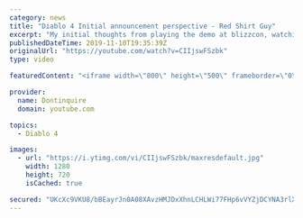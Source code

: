 ```yaml
---
category: news
title: "Diablo 4 Initial announcement perspective - Red Shirt Guy"
excerpt: "My initial thoughts from playing the demo at blizzcon, watching the developer interviews, and listening to the wacky Q&A from the systems and features panel."
publishedDateTime: 2019-11-10T19:35:39Z
originalUrl: "https://youtube.com/watch?v=CIIjswFSzbk"
type: video

featuredContent: "<iframe width=\"800\" height=\"500\" frameborder=\"0\" src=\"https://www.youtube.com/embed/CIIjswFSzbk\" allow=\"accelerometer; autoplay; encrypted-media; gyroscope; picture-in-picture\" allowfullscreen></iframe>"

provider:
  name: Dontinquire
  domain: youtube.com

topics:
  - Diablo 4

images:
  - url: "https://i.ytimg.com/vi/CIIjswFSzbk/maxresdefault.jpg"
    width: 1280
    height: 720
    isCached: true

secured: "UKcXc9VKU8/bBEayrJn0A08XAvzHMJDxXhnLCHLWi77FHp6vVYZjDCYNA3rlXjoGhaGyej01Pa2zxpYRp6AxMD0upvTH3abav1/EbO/hTZiMyewRyp+9hilYJvo9EZDcsbkJ7601HRnEJgrQtYaR2WyhEk7I0sX+3kBkB41RCEU+38p2iW5B9Nf65pjq+2o3ysu5bD2V/5J0Gu7w0xubVbzg1oAAjHyWQosB8aNHkRIM7y3bRIkJ/PcK0ifobezgFJyzK/4thiJkGbscY3G5fFA/5Gj0hs/CxnMqN4NKk0YWkK/AHYQ9POdBCDlTm5inw+ZIJbnqVYcWPAPpYsco7zIsZfG38t1AXiRqZTolWb+YcI3CDGW8U+H7g7it7uH0qfgIJrvKiPze2uZtXva28YB273nltZ9dNBX6r8EYT2vhTjD3b5GZkhmTANYIbcG5;U0wslfv+YYKLN33XCqiJEA=="
---
```


